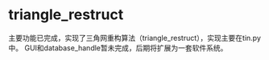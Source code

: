 # triangle_restruct
主要功能已完成，实现了三角网重构算法（triangle_restruct），实现主要在tin.py中。
GUI和database_handle暂未完成，后期将扩展为一套软件系统。
